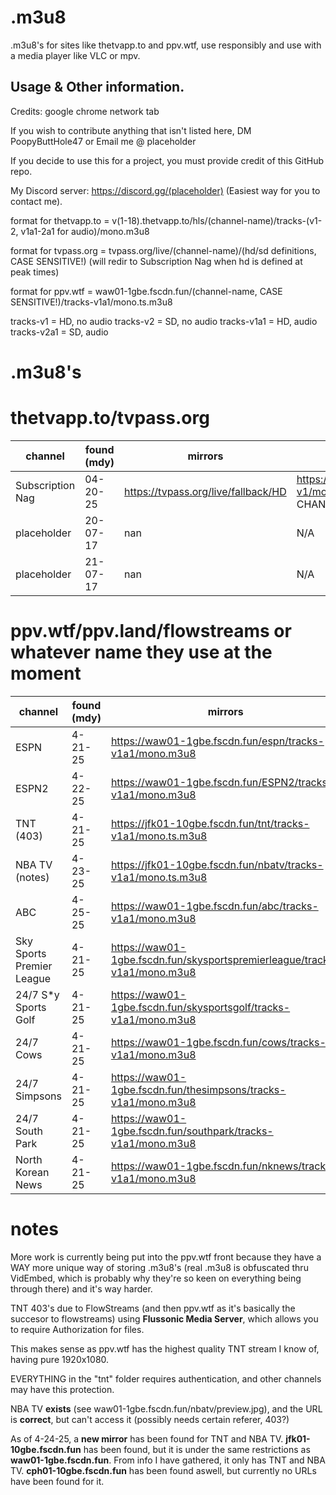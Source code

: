 # .m3u8
.m3u8's for sites like thetvapp.to and ppv.wtf, use responsibly and use with a media player like VLC or mpv.

## Usage & Other information.

Credits: google chrome network tab

If you wish to contribute anything that isn't listed here, DM PoopyButtHole47 or Email me @ placeholder

If you decide to use this for a project, you must provide credit of this GitHub repo.

My Discord server: https://discord.gg/(placeholder) (Easiest way for you to contact me).

format for thetvapp.to = v(1-18).thetvapp.to/hls/(channel-name)/tracks-(v1-2, v1a1-2a1 for audio)/mono.m3u8

format for tvpass.org = tvpass.org/live/(channel-name)/(hd/sd definitions, CASE SENSITIVE!) (will redir to Subscription Nag when hd is defined at peak times)

format for ppv.wtf = waw01-1gbe.fscdn.fun/(channel-name, CASE SENSITIVE!)/tracks-v1a1/mono.ts.m3u8

tracks-v1 = HD, no audio 
tracks-v2 = SD, no audio 
tracks-v1a1 = HD, audio 
tracks-v2a1 = SD, audio 


# .m3u8's

# thetvapp.to/tvpass.org
| channel                  | found (mdy)   | mirrors	          | links            |
| ------------------------ | ------------- | ------------------ | ---------------- |
| Subscription Nag         | 04-20-25	   	 | https://tvpass.org/live/fallback/HD   | https://v1.thetvapp.to/hls/fallback/tracks-v1/mono.m3u8 (ONLY HAS AN HD CHANNEL)|
| placeholder              | 20-07-17      | nan     | N/A |
| placeholder         	   | 21-07-17      | nan	   | N/A |

# ppv.wtf/ppv.land/flowstreams or whatever name they use at the moment
| channel                  | found (mdy)   | mirrors	          | links             |
| ------------------------ | ------------- | ------------------ | ----------------- |
| ESPN                     | 4-21-25       | https://waw01-1gbe.fscdn.fun/espn/tracks-v1a1/mono.m3u8	    | https://waw01-1gbe.fscdn.fun/espn/tracks-v1a1/mono.ts.m3u8|
| ESPN2                    | 4-22-25       | https://waw01-1gbe.fscdn.fun/ESPN2/tracks-v1a1/mono.m3u8	    | https://waw01-1gbe.fscdn.fun/ESPN2/tracks-v1a1/mono.ts.m3u8|
| TNT (403)                | 4-21-25       | https://jfk01-10gbe.fscdn.fun/tnt/tracks-v1a1/mono.ts.m3u8	    | https://waw01-1gbe.fscdn.fun/tnt/tracks-v1a1/mono.ts.m3u8|
| NBA TV (notes)           | 4-23-25       | https://jfk01-10gbe.fscdn.fun/nbatv/tracks-v1a1/mono.ts.m3u8	    | https://waw01-1gbe.fscdn.fun/nbatv/tracks-v1a1/mono.ts.m3u8|
| ABC                      | 4-25-25       | https://waw01-1gbe.fscdn.fun/abc/tracks-v1a1/mono.m3u8	    | https://waw01-1gbe.fscdn.fun/abc/tracks-v1a1/mono.ts.m3u8|
| Sky Sports Premier League| 4-21-25       | https://waw01-1gbe.fscdn.fun/skysportspremierleague/tracks-v1a1/mono.m3u8	    | https://waw01-1gbe.fscdn.fun/skysportspremierleague/tracks-v1a1/mono.ts.m3u8|
| 24/7 S*y Sports Golf     | 4-21-25      | https://waw01-1gbe.fscdn.fun/skysportsgolf/tracks-v1a1/mono.m3u8	    | https://waw01-1gbe.fscdn.fun/skysportsgolf/tracks-v1a1/mono.ts.m3u8|
| 24/7 Cows                | 4-21-25      | https://waw01-1gbe.fscdn.fun/cows/tracks-v1a1/mono.m3u8	    | https://waw01-1gbe.fscdn.fun/cows/tracks-v1a1/mono.ts.m3u8|
| 24/7 Simpsons            | 4-21-25      | https://waw01-1gbe.fscdn.fun/thesimpsons/tracks-v1a1/mono.m3u8      | https://waw01-1gbe.fscdn.fun/thesimpsons/tracks-v1a1/mono.ts.m3u8|
| 24/7 South Park          | 4-21-25      | https://waw01-1gbe.fscdn.fun/southpark/tracks-v1a1/mono.m3u8	    | https://waw01-1gbe.fscdn.fun/southpark/tracks-v1a1/mono.ts.m3u8|
| North Korean News        | 4-21-25      | https://waw01-1gbe.fscdn.fun/nknews/tracks-v1a1/mono.m3u8	    | https://waw01-1gbe.fscdn.fun/nknews/tracks-v1a1/mono.ts.m3u8|

# notes

More work is currently being put into the ppv.wtf front because they have a WAY more unique way of storing .m3u8's (real .m3u8 is obfuscated thru VidEmbed, which is probably why they're so keen on everything being through there) and it's way harder.

TNT 403's due to FlowStreams (and then ppv.wtf as it's basically the succesor to flowstreams) using **Flussonic Media Server**, which allows you to require Authorization for files.

This makes sense as ppv.wtf has the highest quality TNT stream I know of, having pure 1920x1080.

EVERYTHING in the "tnt" folder requires authentication, and other channels may have this protection.

NBA TV **exists** (see waw01-1gbe.fscdn.fun/nbatv/preview.jpg), and the URL is **correct**, but can't access it (possibly needs certain referer, 403?)

As of 4-24-25, a **new mirror** has been found for TNT and NBA TV. **jfk01-10gbe.fscdn.fun** has been found, but it is under the same restrictions as **waw01-1gbe.fscdn.fun**. From info I have gathered, it only has TNT and NBA TV. **cph01-10gbe.fscdn.fun** has been found aswell, but currently no URLs have been found for it.
